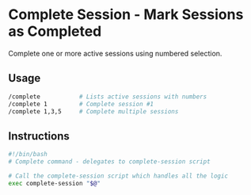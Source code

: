 # Complete Session - Mark Sessions as Completed

Complete one or more active sessions using numbered selection.

## Usage
```bash
/complete           # Lists active sessions with numbers
/complete 1         # Complete session #1
/complete 1,3,5     # Complete multiple sessions
```

## Instructions

```bash
#!/bin/bash
# Complete command - delegates to complete-session script

# Call the complete-session script which handles all the logic
exec complete-session "$@"
```